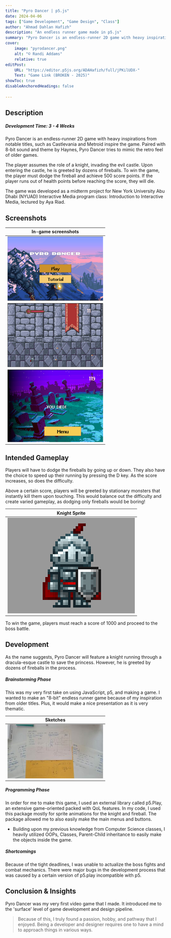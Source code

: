 ```yaml
---
title: "Pyro Dancer | p5.js"
date: 2024-04-06
tags: ["Game Development", "Game Design", "Class"]
author: "Ahmad Dahlan Hafizh"
description: "An endless runner game made in p5.js" 
summary: "Pyro Dancer is an endless-runner 2D game with heavy inspirations from notable titles, such as Castlevania and Metroid series." 
cover:
    image: "pyrodancer.png"
    alt: "© Randi Addams"
    relative: true
editPost:
    URL: "https://editor.p5js.org/ADAHafizh/full/jPKilUDX-"
    Text: "Game Link (BROKEN - 2025)"
showToc: true
disableAnchoredHeadings: false

---
```


## Description 

##### Development Time: 3 - 4 Weeks

Pyro Dancer is an endless-runner 2D game with heavy inspirations from notable titles, such as Castlevania and Metroid inspire the game. Paired with 8-bit sound and theme by Haynes, Pyro Dancer tries to mimic the retro feel of older games.

The player assumes the role of a knight, invading the evil castle. Upon entering the castle, he is greeted by dozens of fireballs. To win the game, the player must dodge the fireball and achieve 500 score points. If the player runs out of health points before reaching the score, they will die.

The game was developed as a midterm project for New York University Abu Dhabi (NYUAD) Interactive Media program class: Introduction to Interactive Media, lectured by Aya Riad. 

## Screenshots 

| In-game screenshots                  |
| ------------------------------------ |
| ![Main Menu](mainmenu.png)       |        
| ![Game Screen](gamescreen.png)   |
| ![Death Screen](deathscreen.png) |

## Intended Gameplay

Players will have to dodge the fireballs by going up or down. They also have the choice to speed up their running by pressing the D key. As the score increases, so does the difficulty.

Above a certain score, players will be greeted by stationary monsters that instantly kill them upon touching. This would balance out the difficulty and create varied gameplay, as dodging only fireballs would be boring!

| Knight Sprite                    |
| -------------------------------- |
| ![Knight Sprite](knight.gif) |

To win the game, players must reach a score of 1000 and proceed to the boss battle. 

## Development

As the name suggests, Pyro Dancer will feature a knight running through a dracula-esque castle to save the princess. However, he is greeted by dozens of fireballs in the process.

##### Brainstorming Phase 

This was my very first take on using JavaScript, p5, and making a game. I wanted to make an "8-bit" endless runner game because of my inspiration from older titles. Plus, it would make a nice presentation as it is very thematic. 

| Sketches            |
| -------------------------------- |
| ![Sketch](sketch.jpeg) |

##### Programming Phase

In order for me to make this game, I used an external library called p5.Play, an extensive game-oriented packed with QoL features. In my code, I used this package mostly for sprite animations for the knight and fireball. The package allowed me to also easily make the main menus and buttons. 

+ Building upon my previous knowledge from Computer Science classes, I heavily utilized OOPs, Classes, Parent-Child inheritance to easily make the objects inside the game. 

##### Shortcomings

Because of the tight deadlines, I was unable to actualize the boss fights and combat mechanics. There were major bugs in the development process that was caused by a certain version of p5.play incompatible with p5. 

## Conclusion & Insights 

Pyro Dancer was my very first video game that I made. It introduced me to the 'surface' level of game development and design pipeline. 

>Because of this, I truly found a passion, hobby, and pathway that I enjoyed. Being a developer and designer requires one to have a mind to approach things in various ways. 


